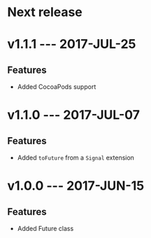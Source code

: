 Next release
====

v1.1.1 --- 2017-JUL-25
====

Features
----

- Added CocoaPods support

v1.1.0 --- 2017-JUL-07
====

Features
----

- Added `toFuture` from a `Signal` extension

v1.0.0 --- 2017-JUN-15
====

Features
----

- Added Future class

